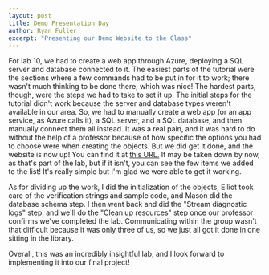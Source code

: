 ```yaml
---
layout: post
title: Demo Presentation Day
author: Ryan Fuller
excerpt: "Presenting our Demo Website to the Class"
---
```

For lab 10, we had to create a web app through Azure, deploying a SQL server and database connected to it. The easiest parts of the tutorial were the sections where a few commands had to be put in for it to work; there wasn't much thinking to be done there, which was nice! The hardest parts, though, were the steps we had to take to set it up. The initial steps for the tutorial didn't work because the server and database types weren't available in our area. So, we had to manually create a web app (or an app service, as Azure calls it), a SQL server, and a SQL database, and then manually connect them all instead. It was a real pain, and it was hard to do without the help of a professor because of how specific the options you had to choose were when creating the objects. But we did get it done, and the website is now up! You can find it at <a href="https://msdocs-core-sql-tutorial-ram.azurewebsites.net">this URL.</a> It may be taken down by now, as that's part of the lab, but if it isn't, you can see the few items we added to the list! It's really simple but I'm glad we were able to get it working.

As for dividing up the work, I did the initialization of the objects, Elliot took care of the verification strings and sample code, and Mason did the database schema step. I then went back and did the "Stream diagnostic logs" step, and we'll do the "Clean up resources" step once our professor confirms we've completed the lab. Communicating within the group wasn't that difficult because it was only three of us, so we just all got it done in one sitting in the library.

Overall, this was an incredibly insightful lab, and I look forward to implementing it into our final project!